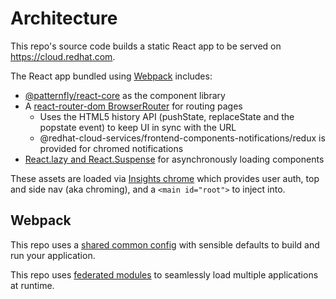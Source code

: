 # Architecture

This repo's source code builds a static React app to be served on https://cloud.redhat.com.

The React app bundled using [Webpack](https://webpack.js.org) includes:
  - [@patternfly/react-core](https://github.com/patternfly/patternfly-react) as the component library
  - A [react-router-dom BrowserRouter](https://reacttraining.com/react-router/web/api/BrowserRouter) for routing pages
    - Uses the HTML5 history API (pushState, replaceState and the popstate event) to keep UI in sync with the URL
    - @redhat-cloud-services/frontend-components-notifications/redux is provided for chromed notifications
  - [React.lazy and React.Suspense](https://reactjs.org/docs/code-splitting.html#reactlazy) for asynchronously loading components

These assets are loaded via [Insights chrome](https://github.com/RedHatInsights/insights-chrome) which provides user auth, top and side nav (aka chroming), and a `<main id="root">` to inject into.

## Webpack

This repo uses a [shared common config](https://www.npmjs.com/package/@redhat-cloud-services/frontend-components-config) with sensible defaults to build and run your application.

This repo uses [federated modules](https://webpack.js.org/concepts/module-federation/) to seamlessly load multiple applications at runtime.

